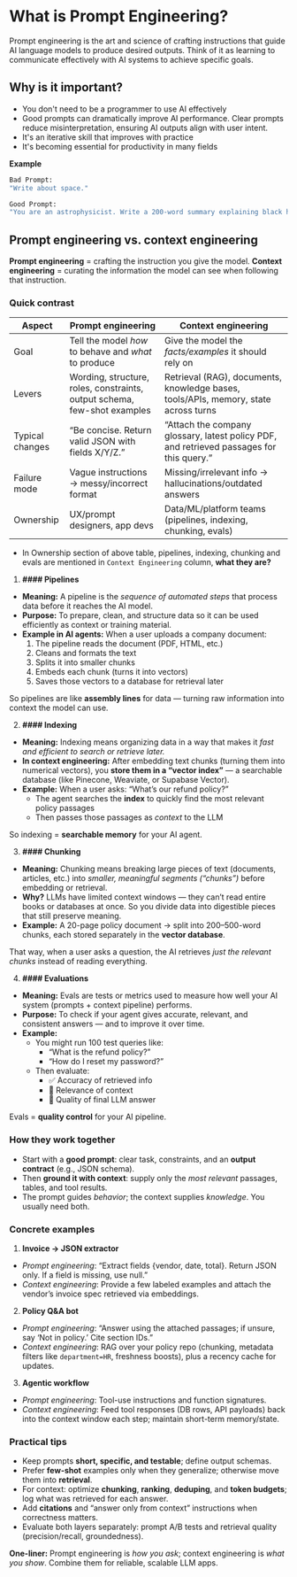# **What is Prompt Engineering?**

Prompt engineering is the art and science of crafting instructions that guide AI language models to produce desired outputs. Think of it as learning to communicate effectively with AI systems to achieve specific goals.

## **Why is it important?**

* You don't need to be a programmer to use AI effectively
* Good prompts can dramatically improve AI performance. Clear prompts reduce misinterpretation, ensuring AI outputs align with user intent.
* It's an iterative skill that improves with practice
* It's becoming essential for productivity in many fields

**Example**

```bash
Bad Prompt:
"Write about space."

Good Prompt:
"You are an astrophysicist. Write a 200-word summary explaining black holes to 10-year-olds, using analogies and simple language."

```

## **Prompt engineering vs. context engineering**

**Prompt engineering** = crafting the instruction you give the model. 
**Context engineering** = curating the information the model can see when following that instruction.

### Quick contrast

| Aspect          | Prompt engineering                                                       | Context engineering                                                                      |
| --------------- | ------------------------------------------------------------------------ | ---------------------------------------------------------------------------------------- |
| Goal            | Tell the model *how* to behave and *what* to produce                     | Give the model the *facts/examples* it should rely on                                    |
| Levers          | Wording, structure, roles, constraints, output schema, few-shot examples | Retrieval (RAG), documents, knowledge bases, tools/APIs, memory, state across turns      |
| Typical changes | “Be concise. Return valid JSON with fields X/Y/Z.”                       | “Attach the company glossary, latest policy PDF, and retrieved passages for this query.” |
| Failure mode    | Vague instructions → messy/incorrect format                              | Missing/irrelevant info → hallucinations/outdated answers                                |
| Ownership       | UX/prompt designers, app devs                                            | Data/ML/platform teams (pipelines, indexing, chunking, evals)                            |

- In Ownership section of above table, pipelines, indexing, chunking and evals are mentioned in `Context Engineering` column, **what they are?**

1) **#### Pipelines**

- **Meaning:** A pipeline is the *sequence of automated steps* that process data before it reaches the AI model.
- **Purpose:** To prepare, clean, and structure data so it can be used efficiently as context or training material.
- **Example in AI agents:** When a user uploads a company document:
    1) The pipeline reads the document (PDF, HTML, etc.)
    2) Cleans and formats the text
    3) Splits it into smaller chunks
    4) Embeds each chunk (turns it into vectors)
    5) Saves those vectors to a database for retrieval later

So pipelines are like **assembly lines** for data — turning raw information into context the model can use.

2) **#### Indexing**

- **Meaning:** Indexing means organizing data in a way that makes it *fast and efficient to search or retrieve later.*
- **In context engineering:** After embedding text chunks (turning them into numerical vectors), you **store them in a “vector index”** — a searchable database (like Pinecone, Weaviate, or Supabase Vector).
- **Example:** When a user asks: “What’s our refund policy?”
    * The agent searches the **index** to quickly find the most relevant policy passages
    * Then passes those passages as *context* to the LLM

So indexing = **searchable memory** for your AI agent.

3) **#### Chunking**

- **Meaning:** Chunking means breaking large pieces of text (documents, articles, etc.) into *smaller, meaningful segments (“chunks”)* before embedding or retrieval.
- **Why?** LLMs have limited context windows — they can’t read entire books or databases at once.
So you divide data into digestible pieces that still preserve meaning.
- **Example:** A 20-page policy document → split into 200–500-word chunks, each stored separately in the **vector database**.

That way, when a user asks a question, the AI retrieves *just the relevant chunks* instead of reading everything.

4) **#### Evaluations**

- **Meaning:** Evals are tests or metrics used to measure how well your AI system (prompts + context pipeline) performs.
- **Purpose:** To check if your agent gives accurate, relevant, and consistent answers — and to improve it over time.
- **Example:** 
    * You might run 100 test queries like:
        - “What is the refund policy?”
        - “How do I reset my password?”
    * Then evaluate:
        - ✅ Accuracy of retrieved info
        - 🧩 Relevance of context
        - 💬 Quality of final LLM answer

Evals = **quality control** for your AI pipeline.

### **How they work together**

* Start with a **good prompt**: clear task, constraints, and an **output contract** (e.g., JSON schema).
* Then **ground it with context**: supply only the *most relevant* passages, tables, and tool results.
* The prompt guides *behavior*; the context supplies *knowledge*. You usually need both.

### **Concrete examples**

1. **Invoice → JSON extractor**

* *Prompt engineering*: “Extract fields {vendor, date, total}. Return JSON only. If a field is missing, use null.”
* *Context engineering*: Provide a few labeled examples and attach the vendor’s invoice spec retrieved via embeddings.

2. **Policy Q\&A bot**

* *Prompt engineering*: “Answer using the attached passages; if unsure, say ‘Not in policy.’ Cite section IDs.”
* *Context engineering*: RAG over your policy repo (chunking, metadata filters like `department=HR`, freshness boosts), plus a recency cache for updates.

3. **Agentic workflow**

* *Prompt engineering*: Tool-use instructions and function signatures.
* *Context engineering*: Feed tool responses (DB rows, API payloads) back into the context window each step; maintain short-term memory/state.

### **Practical tips**

* Keep prompts **short, specific, and testable**; define output schemas.
* Prefer **few-shot** examples only when they generalize; otherwise move them into **retrieval**.
* For context: optimize **chunking**, **ranking**, **deduping**, and **token budgets**; log what was retrieved for each answer.
* Add **citations** and “answer only from context” instructions when correctness matters.
* Evaluate both layers separately: prompt A/B tests and retrieval quality (precision/recall, groundedness).

**One-liner:** Prompt engineering is *how you ask*; context engineering is *what you show*. Combine them for reliable, scalable LLM apps.